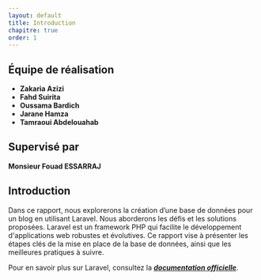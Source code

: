 ```yaml
---
layout: default
title: Introduction
chapitre: true
order: 1
---
```


## Équipe de réalisation
- **Zakaria Azizi**
- **Fahd Suirita**
- **Oussama Bardich**
- **Jarane Hamza**
- **Tamraoui Abdelouahab**

## Supervisé par
**Monsieur Fouad ESSARRAJ**

## Introduction
Dans ce rapport, nous explorerons la création d’une base de données pour un blog en utilisant Laravel. Nous aborderons les défis et les solutions proposées. Laravel est un framework PHP qui facilite le développement d'applications web robustes et évolutives. Ce rapport vise à présenter les étapes clés de la mise en place de la base de données, ainsi que les meilleures pratiques à suivre.

Pour en savoir plus sur Laravel, consultez la [***documentation officielle***](https://laravel.com/docs).
